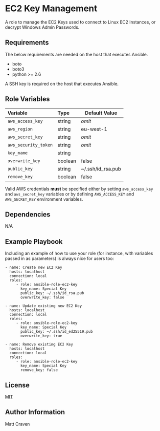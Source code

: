 EC2 Key Management
==================

A role to manage the EC2 Keys used to connect to Linux EC2 Instances, or decrypt Windows Admin Passwords.

Requirements
------------

The below requirements are needed on the host that executes Ansible.

* boto
* boto3
* python >= 2.6

A SSH key is required on the host that executes Ansible.

Role Variables
--------------

| Variable | Type | Default Value |
| :--- | :--- | --- |
| `aws_access_key` | string | *omit* |
| `aws_region` | string | eu-west-1 |
| `aws_secret_key` | string | *omit* |
| `aws_security_token` | string | *omit* |
| `key_name` | string | |
| `overwrite_key` | boolean | false |
| `public_key` | string | ~/.ssh/id_rsa.pub |
| `remove_key` | boolean | false |

Valid AWS credentials **must** be specified either by setting `aws_access_key` and `aws_secret_key` variables or by defining `AWS_ACCESS_KEY` and `AWS_SECRET_KEY` environment variables.

Dependencies
------------

N/A

Example Playbook
----------------

Including an example of how to use your role (for instance, with variables passed in as parameters) is always nice for users too:

    - name: Create new EC2 Key
      hosts: localhost
      connection: local
      roles:
         - role: ansible-role-ec2-key
           key_name: Special Key
           public_key: ~/.ssh/id_rsa.pub
           overwrite_key: false

    - name: Update existing new EC2 Key
      hosts: localhost
      connection: local
      roles:
         - role: ansible-role-ec2-key
           key_name: Special Key
           public_key: ~/.ssh/id_ed25519.pub
           overwrite_key: true

    - name: Remove existing EC2 Key
      hosts: localhost
      connection: local
      roles:
         - role: ansible-role-ec2-key
           key_name: Special Key
           remove_key: false

License
-------

[MIT](LICENSE)

Author Information
------------------

Matt Craven

